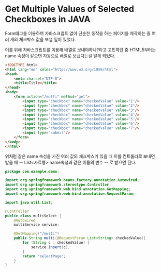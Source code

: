 # Get Multiple Values of Selected Checkboxes in JAVA

 

Form태그를 이용하여 자바스크립트 없이 단순한 동작을 하는 페이지를 제작하는 중 여러 개의 체크박스 값을 보낼 일이 있었다.

 

이를 위해 자바스크립트를 이용해 배열로 보내야하나?라고 고민하던 중 HTML5부터는 name 속성이 같으면 자동으로 배열로 보낸다는걸 알게 되었다.



```html
<!DOCTYPE html>
<html lang="en" xmlns="http://www.w3.org/1999/html">
<head>
    <meta charset="UTF-8">
    <title>Title</title>
</head>
<body>
    <form action="/multi" method="get">
        <input type="checkbox" name="checkedValue" value="1"/>
        <input type="checkbox" name="checkedValue" value="2"/>
        <input type="checkbox" name="checkedValue" value="3"/>
        <input type="checkbox" name="checkedValue" value="4"/>
        <input type="checkbox" name="checkedValue" value="5"/>
        <input type="checkbox" name="checkedValue" value="6"/>
        <input type="checkbox" name="checkedValue" value="7"/>
        <input type="submit"/>
    </form>
</body>
</html>
```



위처럼 같은 name 속성을 가진 여러 값의 체크박스가 있을 때 이를 컨트롤러로 보내면 받을 때 -- List<자료형> name속성과 같은 이름의 변수 -- 로 받으면 된다.



```java
package com.example.demo;

import org.springframework.beans.factory.annotation.Autowired;
import org.springframework.stereotype.Controller;
import org.springframework.web.bind.annotation.GetMapping;
import org.springframework.web.bind.annotation.RequestParam;

import java.util.List;

@Controller
public class multiSelect {
    @Autowired
    multiService service;

    @GetMapping("/multi")
    public String multi(@RequestParam List<String> checkedValue){
        for (String c : checkedValue) {
            service.insert(c);
        }
        return "selectPage";
    }
}
```



